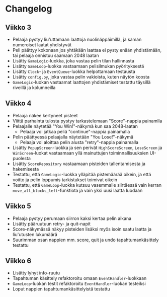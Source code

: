 # Changelog
## Viikko 3
- Pelaaja pystyy liu'uttamaan laattoja nuolinäppäimillä, ja saman numeroiset laatat yhdistyvät
- Peli päättyy kokonaan jos yhtäkään laattaa ei pysty enään yhdistämään, tai pelaaja onnistuu saamaan 2048 laatan
- Lisätty `GameLogic`-luokka, joka vastaa pelin tilan hallinnasta
- Lisätty `GameLoop`-luokka vastaamaan pelisilmukan pyörityksestä
- Lisätty `Clock`- ja `EventQueue`-luokka helpottamaan testausta
- Lisätty `config.py`, joka vastaa pelin vakioista, kuten näytön koosta
- `GameLogic`-luokan vastaamat laattojen yhdistämiset testattu täysillä riveillä ja kolumneilla

## Viikko 4
- Pelaaja näkee kertyneet pisteet
- Viittä parhainta tulosta pystyy tarkastelemaan "Score"-nappia painamlla
- Pelaajalle näytetää "You Win!"-näkymä kun saa 2048-laatan
  - Pelaaja voi jatkaa peliä "continue"-nappia painamalla
- Pelin päättyessä pelaajalla näytetään "You Lose!"-näkymä
  - Pelaaja voi aloittaa pelin alusta "retry"-nappia painamalla
- Lisätty `PopupScreen`-luokka ja sen perivät `HighScoreScreen`, `LoseScreen` ja `WinScreen`-luokat vastaamaan yllä mainuttujen toiminnallisuuksien UI-puolesta
- Lisätty `ScoreRepository` vastaamaan pisteiden tallentamisesta ja hakemisesta
- Testattu, että `GameLogic`-luokka ylläpitää pistemäärää oikein, ja että voitto ja pelin loppumis tarkistukset toimivat oikein
- Testattu, että `GameLoop`-luokka kutsuu vasemmalle siirtäessä vain kerran `move_all_blocks_left`-funktiota ja vain yksi uusi laatta luodaan

## Viikko 5
- Pelaaja pystyy perumaan siirron kaksi kertaa pelin aikana
- Lisätty pääruutuun retry- ja quit-napit
- Score-näkymässä näkyy pisteiden lisäksi myös isoin saatu laatta ja liu'utusten lukumäärä
- Suurimman osan nappien mm. score, quit ja undo tapahtumankäsittely testattu

## Viikko 6
- Lisätty lyhyt info-ruutu
- Tapahtuman käsittely refaktoroitu omaan `EventHandler`-luokkaan
- `GameLoop`-luokan testit refaktoroitu `EventHandler`-luokan testeiksi
- Loput nappien tapahtumankäsittelyistä testattu
